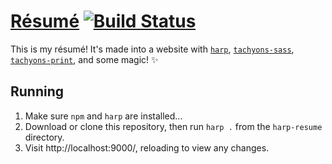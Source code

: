 # [Résumé](https://pschfr.github.io/harp-resume/) [![Build Status](https://app.travis-ci.com/pschfr/harp-resume.svg?token=Yhjjz5SxpeCQkyibMqzW&branch=master)](https://app.travis-ci.com/pschfr/harp-resume)
This is my résumé! It's made into a website with [`harp`](https://github.com/sintaxi/harp), [`tachyons-sass`](https://github.com/tachyons-css/tachyons-sass), [`tachyons-print`](https://github.com/lowmess/tachyons-print), and some magic! ✨

## Running
1. Make sure `npm` and `harp` are installed...
2. Download or clone this repository, then run `harp .` from the `harp-resume` directory.
3. Visit http://localhost:9000/, reloading to view any changes.

